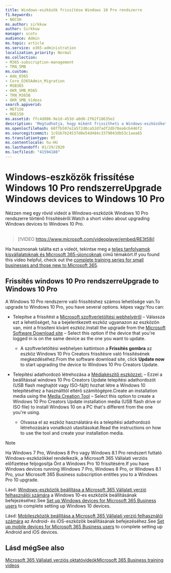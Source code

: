 ```yaml
---
title: Windows-eszközök frissítése Windows 10 Pro rendszerre
f1.keywords:
- NOCSH
ms.author: sirkkuw
author: Sirkkuw
manager: scotv
audience: Admin
ms.topic: article
ms.service: o365-administration
localization_priority: Normal
ms.collection:
- M365-subscription-management
- TRN_SMB
ms.custom:
- Adm_O365
- Core_O365Admin_Migration
- MSB365
- OKR_SMB_M365
- TRN_M365B
- OKR_SMB_Videos
search.appverid:
- MET150
- MOE150
ms.assetid: ffc4d886-9e1d-453d-a0d0-2f62f18635e2
description: 'Megtudhatja, hogy miként frissítheti a Windows-eszközöket Windows 10 Pro rendszerre. '
ms.openlocfilehash: 60ffb507e2a572d0ca52d7adf2db70ea6cb446f2
ms.sourcegitcommit: 1c91b7b24537d0e54d484c3379043db53c1aea65
ms.translationtype: MT
ms.contentlocale: hu-HU
ms.lasthandoff: 01/29/2020
ms.locfileid: "41594188"
---
```

# <a name="upgrade-windows-devices-to-windows-10-pro"></a><span data-ttu-id="56962-103">Windows-eszközök frissítése Windows 10 Pro rendszerre</span><span class="sxs-lookup"><span data-stu-id="56962-103">Upgrade Windows devices to Windows 10 Pro</span></span>

<span data-ttu-id="56962-104">Nézzen meg egy rövid videót a Windows-eszközök Windows 10 Pro rendszerre történő frissítéséről.</span><span class="sxs-lookup"><span data-stu-id="56962-104">Watch a short video about upgrading Windows devices to Windows 10 Pro.</span></span><br><br>

> [!VIDEO https://www.microsoft.com/videoplayer/embed/RE3t58j] 

<span data-ttu-id="56962-105">Ha hasznosnak találta ezt a videót, tekintse meg a [teljes tanfolyamok kisvállalatoknak és Microsoft 365-újoncoknak](https://support.office.com/article/6ab4bbcd-79cf-4000-a0bd-d42ce4d12816) című témakört.</span><span class="sxs-lookup"><span data-stu-id="56962-105">If you found this video helpful, check out the [complete training series for small businesses and those new to Microsoft 365](https://support.office.com/article/6ab4bbcd-79cf-4000-a0bd-d42ce4d12816).</span></span>

## <a name="upgrade-to-windows-10-pro"></a><span data-ttu-id="56962-106">Frissítés windows 10 Pro rendszerre</span><span class="sxs-lookup"><span data-stu-id="56962-106">Upgrade to Windows 10 Pro</span></span>
  
<span data-ttu-id="56962-107">A Windows 10 Pro rendszerre való frissítéshez számos lehetősége van.</span><span class="sxs-lookup"><span data-stu-id="56962-107">To upgrade to Windows 10 Pro, you have several options.</span></span> <span data-ttu-id="56962-108">képes vagy:</span><span class="sxs-lookup"><span data-stu-id="56962-108">You can:</span></span>
    
- <span data-ttu-id="56962-109">Telepítse a frissítést a [Microsoft szoftverletöltési webhelyéről](https://go.microsoft.com/fwlink/?LinkID=836951 ) &ndash; Válassza ezt a lehetőséget, ha a bejelentkezett eszköz ugyanazon az eszközön van, mint a frissíteni kívánt eszköz.</span><span class="sxs-lookup"><span data-stu-id="56962-109">Install the upgrade from the [Microsoft Software Download site](https://go.microsoft.com/fwlink/?LinkID=836951 ) &ndash; Select this option if the device that you're logged in is on the same device as the one you want to update.</span></span> 

    - <span data-ttu-id="56962-110">A szoftverletöltési webhelyen kattintson a **Frissítés gombra** az eszköz Windows 10 Pro Creators frissítésre való frissítésének megkezdéséhez.</span><span class="sxs-lookup"><span data-stu-id="56962-110">From the software download site, click **Update now** to start upgrading the device to Windows 10 Pro Creators Update.</span></span> 
    
- <span data-ttu-id="56962-111">Telepítési adathordozó létrehozása a [Médiakészítő eszközzel:](https://go.microsoft.com/fwlink/?LinkID=836960) &ndash; Ezzel a beállítással windows 10 Pro Creators Update telepítési adathordozót (USB flash meghajtót vagy ISO-fájlt) hozhat létre a Windows 10 telepítéséhez a használttól eltérő számítógépre.</span><span class="sxs-lookup"><span data-stu-id="56962-111">Create an installation media using the [Media Creation Tool](https://go.microsoft.com/fwlink/?LinkID=836960) &ndash; Select this option to create a Windows 10 Pro Creators Update installation media (USB flash drive or ISO file) to install Windows 10 on a PC that's different from the one you're using.</span></span>

    - <span data-ttu-id="56962-112">Olvassa el az eszköz használatára és a telepítési adathordozó létrehozására vonatkozó utasításokat.</span><span class="sxs-lookup"><span data-stu-id="56962-112">Read the instructions on how to use the tool and create your installation media.</span></span> 

> [!NOTE]
> <span data-ttu-id="56962-113">Ha Windows 7 Pro, Windows 8 Pro vagy Windows 8.1 Pro rendszert futtató Windows-eszközökkel rendelkezik, a Microsoft 365 Vállalati verziós előfizetése feljogosítja Önt a Windows Pro 10 frissítésére.</span><span class="sxs-lookup"><span data-stu-id="56962-113">If you have Windows devices running Windows 7 Pro, Windows 8 Pro, or Windows 8.1 Pro, your Microsoft 365 Business subscription entitles you to a Windows Pro 10 upgrade.</span></span>
    
<span data-ttu-id="56962-114">Lásd: [Windows-eszközök beállítása a Microsoft 365 Vállalati verzió felhasználói számára](set-up-windows-devices.md) a Windows 10-es eszközök beállításának befejezéséhez.</span><span class="sxs-lookup"><span data-stu-id="56962-114">See [Set up Windows devices for Microsoft 365 Business users](set-up-windows-devices.md) to complete setting up Windows 10 devices.</span></span> 
  
<span data-ttu-id="56962-115">Lásd: [Mobileszközök beállítása a Microsoft 365 Vállalati verzió felhasználói számára](set-up-mobile-devices.md) az Android- és iOS-eszközök beállításának befejezéséhez.</span><span class="sxs-lookup"><span data-stu-id="56962-115">See [Set up mobile devices for Microsoft 365 Business users](set-up-mobile-devices.md) to complete setting up Android and iOS devices.</span></span> 
  
## <a name="see-also"></a><span data-ttu-id="56962-116">Lásd még</span><span class="sxs-lookup"><span data-stu-id="56962-116">See also</span></span>

[<span data-ttu-id="56962-117">Microsoft 365 Vállalati verziós oktatóvideók</span><span class="sxs-lookup"><span data-stu-id="56962-117">Microsoft 365 Business training videos</span></span>](https://support.office.com/article/6ab4bbcd-79cf-4000-a0bd-d42ce4d12816)
